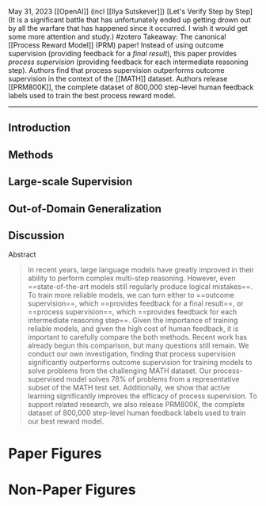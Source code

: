 May 31, 2023
[[OpenAI]] (incl [[Ilya Sutskever]])
[Let's Verify Step by Step](It is a significant battle that has unfortunately ended up getting drown out by all the warfare that has happened since it occurred. I wish it would get some more attention and study.)
#zotero 
Takeaway: The canonical [[Process Reward Model]] (PRM) paper! Instead of using outcome supervision (providing feedback for a *final result*), this paper provides *process supervision* (providing feedback for each intermediate reasoning step). Authors find that process supervision outperforms outcome supervision in the context of the [[MATH]] dataset. Authors release [[PRM800K]], the complete dataset of 800,000 step-level human feedback labels used to train the best process reward model.


---

## Introduction



## Methods



## Large-scale Supervision



## Out-of-Domain Generalization



## Discussion












Abstract
> In recent years, large language models have greatly improved in their ability to perform complex multi-step reasoning. However, even ==state-of-the-art models still regularly produce logical mistakes==. To train more reliable models, we can turn either to ==outcome supervision==, which ==provides feedback for a final result==, or ==process supervision==, which ==provides feedback for each intermediate reasoning step==. Given the importance of training reliable models, and given the high cost of human feedback, it is important to carefully compare the both methods. Recent work has already begun this comparison, but many questions still remain. We conduct our own investigation, finding that process supervision significantly outperforms outcome supervision for training models to solve problems from the challenging MATH dataset. Our process-supervised model solves 78% of problems from a representative subset of the MATH test set. Additionally, we show that active learning significantly improves the efficacy of process supervision. To support related research, we also release PRM800K, the complete dataset of 800,000 step-level human feedback labels used to train our best reward model.

# Paper Figures


# Non-Paper Figures